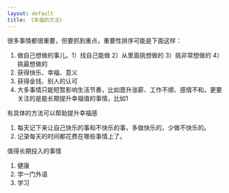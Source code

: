 ```yaml
---
layout: default
title: 《幸福的方法》
---
```


很多事情都很重要，但要抓到重点，重要性排序可能是下面这样：
1. 做自己想做的事儿。1）找自己能做 2）从里面挑想做的 3）挑非常想做的 4）挑最想做的
2. 获得快乐、幸福、意义
3. 获得金钱、别人的认可
4. 大多事情只能短暂影响生活节奏，比如晋升涨薪、工作不顺、感情不和。更要关注的是能长期提升幸福值的事情，比如1


有具体的方法可以帮助提升幸福感
1. 每天记下来让自己快乐的事和不快乐的事，多做快乐的，少做不快乐的。
2. 记录每天的时间都花费在哪些事情上了。

值得长期投入的事情
1. 健康
2. 学一门外语
3. 学习
